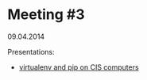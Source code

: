 Meeting #3
====
09.04.2014

Presentations:

* [virtualenv and pip on CIS computers](http://nbviewer.ipython.org/github/koldunovn/py_klimacampus/blob/master/meeting_003/virtualenv_and_pip.ipynb?create=1)
